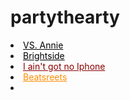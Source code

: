 # partythearty
<li><a href="/ann"<p style="color:Black">VS. Annie</a></li>
<li><a href="/brightside"<p style="color:Black">Brightside</a></li>
<li><a href="/iphone"<p style="color:darkred">I ain't got no Iphone</a></li>
<li><a href="/beatsteets"<p style="color:darkorange">Beatsreets</a></li>
<li><a href="/hex"<p style="color:blue"Hex</a></li>
